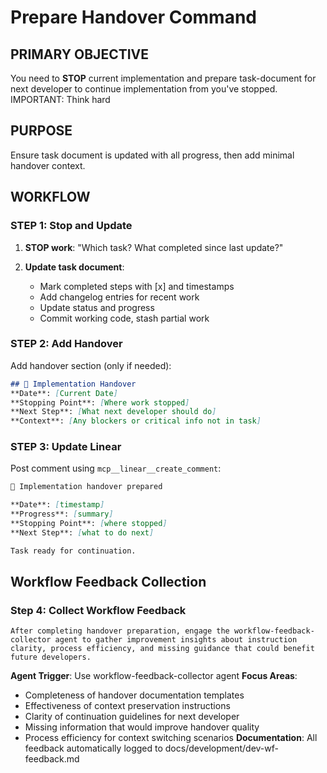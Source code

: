 # Prepare Handover Command

## PRIMARY OBJECTIVE
You need to **STOP** current implementation and prepare task-document for next developer to continue implementation from you've stopped. IMPORTANT: Think hard

## PURPOSE
Ensure task document is updated with all progress, then add minimal handover context.

## WORKFLOW

### **STEP 1: Stop and Update**

1. **STOP work**: "Which task? What completed since last update?"

2. **Update task document**:
   - Mark completed steps with [x] and timestamps
   - Add changelog entries for recent work
   - Update status and progress
   - Commit working code, stash partial work

### **STEP 2: Add Handover**

Add handover section (only if needed):

```markdown
## 🔄 Implementation Handover
**Date**: [Current Date]  
**Stopping Point**: [Where work stopped]  
**Next Step**: [What next developer should do]
**Context**: [Any blockers or critical info not in task]
```

### **STEP 3: Update Linear**

Post comment using `mcp__linear__create_comment`:
```markdown
🔄 Implementation handover prepared

**Date**: [timestamp]
**Progress**: [summary]
**Stopping Point**: [where stopped]
**Next Step**: [what to do next]

Task ready for continuation.
```

## Workflow Feedback Collection

### Step 4: Collect Workflow Feedback
```
After completing handover preparation, engage the workflow-feedback-collector agent to gather improvement insights about instruction clarity, process efficiency, and missing guidance that could benefit future developers.
```

**Agent Trigger**: Use workflow-feedback-collector agent
**Focus Areas**:
- Completeness of handover documentation templates
- Effectiveness of context preservation instructions
- Clarity of continuation guidelines for next developer
- Missing information that would improve handover quality
- Process efficiency for context switching scenarios
**Documentation**: All feedback automatically logged to docs/development/dev-wf-feedback.md